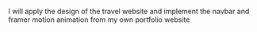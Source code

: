 I will apply the design of the travel website and implement the navbar and framer motion animation from my own portfolio website